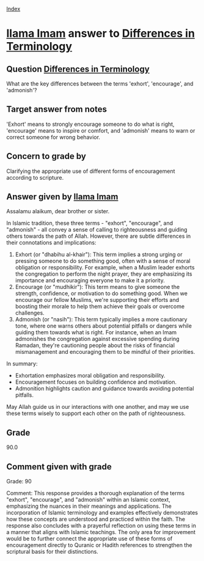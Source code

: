
[Index](../../index.md)
# [llama Imam](../../answering_models/llama_Imam.md) answer to [Differences in Terminology](../../questions/Differences_in_Terminology.md)

## Question [Differences in Terminology](../../questions/Differences_in_Terminology.md)
What are the key differences between the terms 'exhort', 'encourage', and 'admonish'?

## Target answer from notes
'Exhort' means to strongly encourage someone to do what is right, 'encourage' means to inspire or comfort, and 'admonish' means to warn or correct someone for wrong behavior.

## Concern to grade by
Clarifying the appropriate use of different forms of encouragement according to scripture.

## Answer given by [llama Imam](../../answering_models/llama_Imam.md)
Assalamu alaikum, dear brother or sister.

In Islamic tradition, these three terms - "exhort", "encourage", and "admonish" - all convey a sense of calling to righteousness and guiding others towards the path of Allah. However, there are subtle differences in their connotations and implications:

1. Exhort (or "dhabihu al-khair"): This term implies a strong urging or pressing someone to do something good, often with a sense of moral obligation or responsibility. For example, when a Muslim leader exhorts the congregation to perform the night prayer, they are emphasizing its importance and encouraging everyone to make it a priority.
2. Encourage (or "mudhikir"): This term means to give someone the strength, confidence, or motivation to do something good. When we encourage our fellow Muslims, we're supporting their efforts and boosting their morale to help them achieve their goals or overcome challenges.
3. Admonish (or "nasih"): This term typically implies a more cautionary tone, where one warns others about potential pitfalls or dangers while guiding them towards what is right. For instance, when an Imam admonishes the congregation against excessive spending during Ramadan, they're cautioning people about the risks of financial mismanagement and encouraging them to be mindful of their priorities.

In summary:

* Exhortation emphasizes moral obligation and responsibility.
* Encouragement focuses on building confidence and motivation.
* Admonition highlights caution and guidance towards avoiding potential pitfalls.

May Allah guide us in our interactions with one another, and may we use these terms wisely to support each other on the path of righteousness.

## Grade
90.0

## Comment given with grade
Grade: 90

Comment: This response provides a thorough explanation of the terms "exhort", "encourage", and "admonish" within an Islamic context, emphasizing the nuances in their meanings and applications. The incorporation of Islamic terminology and examples effectively demonstrates how these concepts are understood and practiced within the faith. The response also concludes with a prayerful reflection on using these terms in a manner that aligns with Islamic teachings. The only area for improvement would be to further connect the appropriate use of these forms of encouragement directly to Quranic or Hadith references to strengthen the scriptural basis for their distinctions.
